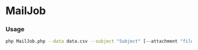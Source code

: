 # MailJob

### Usage

```sh
php MailJob.php --data data.csv --subject "Subject" [--attachment "file1" ["file2", ...]]
```